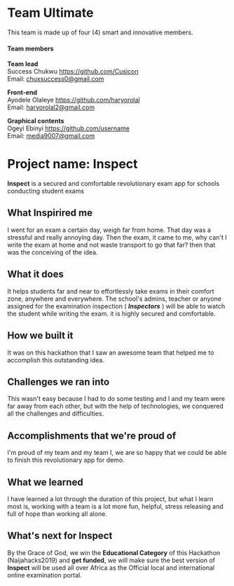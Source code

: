 # Team Ultimate

This team is made up of four (4) smart and innovative members.

#### Team members

**Team lead** <br>
Success Chukwu <https://github.com/Cusicon> <br>
Email: <chuxsuccess0@gmail.com>

**Front-end** <br>
Ayodele Olaleye <https://github.com/haryorolal> <br>
Email: <haryorolal2@gmail.com>

**Graphical contents** <br>
Ogeyi Ebinyi <https://github.com/username> <br>
Email: <media9007@gmail.com>

# Project name: Inspect

**Inspect** is a secured and comfortable revolutionary exam app for schools conducting student exams

## **What Inspirired me**

I went for an exam a certain day, weigh far from home. That day was a stressful and really annoying day. Then the exam, it came to me, why can't I write the exam at home and not waste transport to go that far? then that was the conceiving of the idea.

## **What it does**

It helps students far and near to effortlessly take exams in their comfort zone, anywhere and everywhere.
The school's admins, teacher or anyone assigned for the examination inspection ( **_Inspectors_** ) will be able to watch the student while writing the exam.
it is highly secured and comfortable.

## **How we built it**

It was on this hackathon that I saw an awesome team that helped me to accomplish this outstanding idea.

## **Challenges we ran into**

This wasn't easy because I had to do some testing and I and my team were far away from each other, but with the help of technologies, we conquered all the challenges and difficulties.

## **Accomplishments that we're proud of**

I'm proud of my team and my team I, we are so happy that we could be able to finish this revolutionary app for demo.

## **What we learned**

I have learned a lot through the duration of this project, but what I learn most is, working with a team is a lot more fun, helpful, stress releasing and full of hope than working all alone.

## **What's next for Inspect**

By the Grace of God, we win the **Educational Category** of this Hackathon (Naijahacks2019) and **get funded**, we will make sure the best version of **Inspect** will be used all over Africa as the Official local and international online examination portal.
